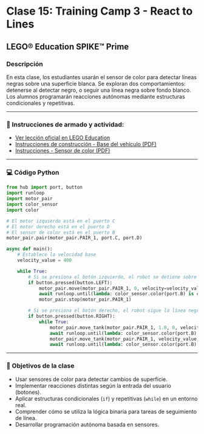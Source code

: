 
# Clase 15: Training Camp 3 - React to Lines

## LEGO® Education SPIKE™ Prime

### Descripción
En esta clase, los estudiantes usarán el sensor de color para detectar líneas negras sobre una superficie blanca. Se exploran dos comportamientos: detenerse al detectar negro, o seguir una línea negra sobre fondo blanco. Los alumnos programarán reacciones autónomas mediante estructuras condicionales y repetitivas.

---

### 📎 Instrucciones de armado y actividad:

- [Ver lección oficial en LEGO Education](https://education.lego.com/es-es/lessons/prime-competition-ready/training-camp-3-react-to-lines/)
- [Instrucciones de construcción - Base del vehículo (PDF)](https://assets.education.lego.com/v3/assets/blt293eea581807678a/blt06873e1b438a0d7e/5ec8e66f033ad5045f4c79a6/driving-base-bi-pdf-book1of1.pdf?locale=es-es)
- [Instrucciones - Sensor de color (PDF)](https://assets.education.lego.com/v3/assets/blt293eea581807678a/blt1e6ac4849c880a3d/5ec8e74f56542b5199dc012f/driving-base-with-color-sensor-bi-pdf-book1of1.pdf?locale=es-es)

---

### 💻 Código Python

```python
from hub import port, button
import runloop
import motor_pair
import color_sensor
import color

# El motor izquierdo está en el puerto C
# El motor derecho está en el puerto D
# El sensor de color está en el puerto B
motor_pair.pair(motor_pair.PAIR_1, port.C, port.D)

async def main():
    # Establece la velocidad base
    velocity_value = 400

    while True:
        # Si se presiona el botón izquierdo, el robot se detiene sobre una línea negra
        if button.pressed(button.LEFT):
            motor_pair.move(motor_pair.PAIR_1, 0, velocity=velocity_value)
            await runloop.until(lambda: color_sensor.color(port.B) is color.BLACK)
            motor_pair.stop(motor_pair.PAIR_1)

        # Si se presiona el botón derecho, el robot sigue la línea negra
        if button.pressed(button.RIGHT):
            while True:
                motor_pair.move_tank(motor_pair.PAIR_1, 1.0, 0, velocity=velocity_value)
                await runloop.until(lambda: color_sensor.color(port.B) is color.BLACK)
                motor_pair.move_tank(motor_pair.PAIR_1, velocity_value, 0)
                await runloop.until(lambda: color_sensor.color(port.B) is color.WHITE)
```

---

### 🧠 Objetivos de la clase

- Usar sensores de color para detectar cambios de superficie.
- Implementar reacciones distintas según la entrada del usuario (botones).
- Aplicar estructuras condicionales (`if`) y repetitivas (`while`) en un entorno real.
- Comprender cómo se utiliza la lógica binaria para tareas de seguimiento de línea.
- Desarrollar programación autónoma basada en sensores.

